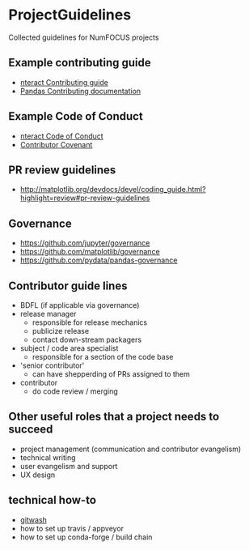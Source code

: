 # ProjectGuidelines
Collected guidelines for NumFOCUS projects

## Example contributing guide

  - [nteract Contributing guide](https://github.com/nteract/nteract/blob/master/CONTRIBUTING.md)
  - [Pandas Contributing documentation](http://pandas.pydata.org/pandas-docs/stable/contributing.html)

## Example Code of Conduct

  - [nteract Code of Conduct](https://github.com/nteract/nteract/blob/master/CODE_OF_CONDUCT.md)
  - [Contributor Covenant](http://contributor-covenant.org/)

## PR review guidelines

 - http://matplotlib.org/devdocs/devel/coding_guide.html?highlight=review#pr-review-guidelines


## Governance
  - https://github.com/jupyter/governance
  - https://github.com/matplotlib/governance
  - https://github.com/pydata/pandas-governance

## Contributor guide lines

 - BDFL (if applicable via governance)
 - release manager
   - responsible for release mechanics
   - publicize release
   - contact down-stream packagers
 - subject / code area specialist
   - responsible for a section of the code base
 - 'senior contributor'
   - can have shepperding of PRs assigned to them
 - contributor
   - do code review / merging

## Other useful roles that a project needs to succeed
 - project management (communication and contributor evangelism)
 - technical writing
 - user evangelism and support
 - UX design

## technical how-to

 - [gitwash](https://github.com/matthew-brett/gitwash)
 - how to set up travis / appveyor
 - how to set up conda-forge / build chain
